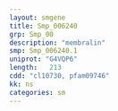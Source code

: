 ```yaml
---
layout: smgene
title: Smp_006240
grp: Smp_00
description: "membralin"
smp: Smp_006240.1
uniprot: "G4VQP6"
length:   213
cdd: "cl10730, pfam09746"
kk: ns
categories: sm
---
```

